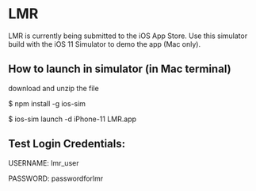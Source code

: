 # LMR

LMR is currently being submitted to the iOS App Store. Use this simulator build with the iOS 11 Simulator to demo the app (Mac only).

## How to launch in simulator (in Mac terminal) 

download and unzip the file

$ npm install -g ios-sim

$ ios-sim launch -d iPhone-11 LMR.app

## Test Login Credentials:

   USERNAME: lmr_user
   
   PASSWORD: passwordforlmr


